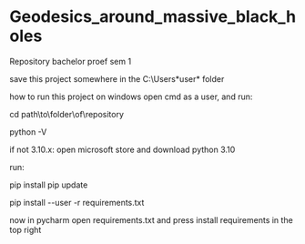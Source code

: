 # Geodesics_around_massive_black_holes
 Repository bachelor proef sem 1

save this project somewhere in the C:\Users\*user* folder

how to run this project on windows
open cmd as a user, and run:

cd path\to\folder\of\repository

python -V

if not 3.10.x: open microsoft store and download python 3.10

run:

pip install pip update

pip install --user -r requirements.txt

now in pycharm open requirements.txt and press install requirements in the top right
